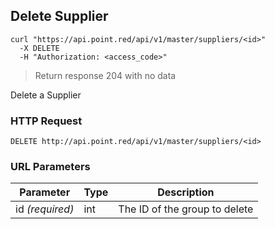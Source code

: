 ## Delete Supplier

```shell
curl "https://api.point.red/api/v1/master/suppliers/<id>"
  -X DELETE
  -H "Authorization: <access_code>"
```

> Return response 204 with no data

Delete a Supplier

### HTTP Request

`DELETE http://api.point.red/api/v1/master/suppliers/<id>`

### URL Parameters

Parameter | Type | Description
--------- | ----------- | -----------
id *(required)* | int | The ID of the group to delete
